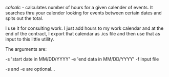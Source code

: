*calcalc* - calculates number of hours for a given calender of events.  It searches thru your calender looking for events between certain dates and spits out the total.

I use it for consulting work.  I just add hours to my work calendar and at the end of the contract, I export that calendar as .ics file and then use that as input to this little utility.

The arguments are:

-s 'start date in MM/DD/YYYY'
-e 'end data in MM/DD/YYYY'
-f input file

-s and -e are optional...

